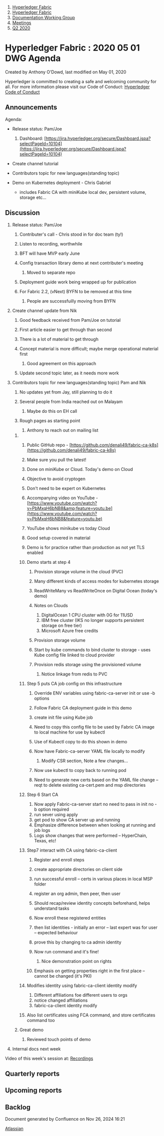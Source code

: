 1. [Hyperledger Fabric](index.html)
2. [Hyperledger Fabric](Hyperledger-Fabric_22839309.html)
3. [Documentation Working Group](Documentation-Working-Group_22839782.html)
4. [Meetings](Meetings_22839778.html)
5. [Q2 2020](Q2-2020_22841811.html)

# Hyperledger Fabric : 2020 05 01 DWG Agenda

Created by Anthony O'Dowd, last modified on May 01, 2020

Hyperledger is committed to creating a safe and welcoming community for all. For more information please visit our Code of Conduct: [Hyperledger Code of Conduct](https://lf-hyperledger.atlassian.net/wiki/spaces/HYP/pages/19595281/Hyperledger+Code+of+Conduct)

## Announcements

Agenda:

- Release status: Pam/Joe
  
  1. Dashboard: [https://jira.hyperledger.org/secure/Dashboard.jspa?selectPageId=10104](https://jira.hyperledger.org/secure/Dashboard.jspa?selectPageId=10104)
- Create channel tutorial
- Contributors topic for new languages(standing topic)
- Demo on Kubernetes deployment - Chris Gabriel
  
  - includes Fabric CA with miniKube local dev, persistent volume, storage etc...

## Discussion

1. Release status: Pam/Joe
   
   1. Contributer's call - Chris stood in for doc team (ty!)
   2. Listen to recording, worthwhile
   3. BFT will have MVP early June
   4. Config transaction library demo at next contributer's meeting
      
      1. Moved to separate repo
   5. Deployment guide work being wrapped up for publication
   6. For Fabric 2.2, (vNext) BYFN to be removed at this time
      
      1. People are successfuilly moving from BYFN
2. Create channel update from Nik
   
   1. Good feedback received from Pam/Joe on tutorial
   2. First article easier to get through than second
   3. There is a lot of material to get through
   4. Concept material is more difficult; maybe merge operational material first
      
      1. Good agreement on this approach
   5. Update second topic later, as it needs more work
3. Contributors topic for new languages(standing topic) Pam and Nik
   
   1. No updates yet from Jay, still planning to do it
   2. Several people from India reached out on Malayam
      
      1. Maybe do this on EH call
   3. Rough pages as starting point
      
      1. Anthony to reach out on mailing list
   
   <!--THE END-->
   
   1. 01. Public GitHub repo - [https://github.com/denali49/fabric-ca-k8s](https://github.com/denali49/fabric-ca-k8s)
      02. Make sure you pull the latest!
      03. Done on miniKube or Cloud. Today's demo on Cloud
      04. Objective to avoid cryptogen
      05. Don't need to be expert on Kubernetes
      06. Accompanying video on YouTube -[https://www.youtube.com/watch?v=PbMxqH6bNB8&amp;feature=youtu.be](https://www.youtube.com/watch?v=PbMxqH6bNB8&feature=youtu.be)
          
      07. YouTube shows minikube vs today Cloud
      08. Good setup covered in material
      09. Demo is for practice rather than production as not yet TLS enabled
      10. Demo starts at step 4
          
          1. Provision storage volume in the cloud (PVC)
          2. Many different kinds of access modes for kubernetes storage
          3. ReadWriteMany vs ReadWriteOnce on Digital Ocean (today's demo)
          4. Notes on Clouds
             
             1. DigitalOcean 1 CPU cluster with 0G for 11USD
             2. IBM free cluster (IKS no longer supports persistent storage on free tier)
             3. Microsoft Azure free credits
          5. Provision storage volume
          6. Start by kube commands to bind cluster to storage - uses Kube config file linked to cloud provider
          7. Provision redis storage using the provisioned volume
             
             1. Notice linkage from redis to PVC
      11. Step 5 puts CA job config on this infrastructure
          
          1. Override ENV variables using fabric-ca-server init or use -b options
          2. Follow Fabric CA deployment guide in this demo
          3. create init file using Kube job
          4. Need to copy this config file to be used by Fabric CA image to local machine for use by kubectl
          5. Use of Kubectl copy to do this shown in demo
          6. Now have Fabric-ca-server YAML file locally to modify
             
             1. Modify CSR section, Note a few changes...
          7. Now use kubectl to copy back to running pod
          8. Need to generate new certs based on the YAML file change – reqt to delete existing ca-cert.pem and msp directories
      12. Step 6 Start CA
          
          1. Now apply Fabric-ca-server start no need to pass in init no -b option required
          2. run sever using apply
          3. get pod to show CA server up and running
          4. Emphasize difference between when looking at running and job logs
          5. Logs show changes that were performed – HyperChain, Texas, etc!
      13. Step7 interact with CA using fabric-ca-client
          
          01. Register and enroll steps
          02. create appropriate directories on client side
          03. run successful enroll – certs in various places in local MSP folder
          04. register an org admin, then peer, then user
          05. Should recap/review identity concepts beforehand, helps understand tasks
          06. Now enroll these registered entities
          07. then list identities - initially an error – last expert was for user – expected behaviour
          08. prove this by changing to ca admin identity
          09. Now run command and it's fine!
              
              1. Nice demonstration point on rights
          10. Emphasis on getting properties right in the first place – cannot be changed (it's PKI)
      14. Modifies identity using fabric-ca-client identity modify
          
          1. Different affiliations foe different users to orgs
          2. notice changed affiliations
          3. fabric-ca-client identity modify
      15. Also list certificates using FCA command, and store certificates command too
   2. Great demo
      
      1. Reviewed touch points of demo
4. Internal docs next week

Video of this week's session at: [Recordings](https://lf-hyperledger.atlassian.net/wiki/display/fabric/Recordings)

## Quarterly reports

## Upcoming reports

## Backlog

Document generated by Confluence on Nov 26, 2024 16:21

[Atlassian](http://www.atlassian.com/)
